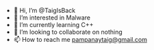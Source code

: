 - 👋 Hi, I’m @TaigIsBack
- 👀 I’m interested in Malware
- 🌱 I’m currently learning C++
- 💞️ I’m looking to collaborate on nothing
- 📫 How to reach me pampanaytaig@gmail.com

<!---
TaigIsBack/TaigIsBack is a ✨ special ✨ repository because its `README.md` (this file) appears on your GitHub profile.
You can click the Preview link to take a look at your changes.
--->
